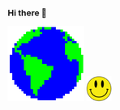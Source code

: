 ### Hi there 👋

<!--
**wllclngn/wllclngn** is a ✨ _special_ ✨ repository because its `README.md` (this file) appears on your GitHub profile.

Here are some ideas to get you started:

- 🔭 I’m currently working on ...
- 🌱 I’m currently learning ...
- 👯 I’m looking to collaborate on ...
- 🤔 I’m looking for help with ...
- 💬 Ask me about ...
- 📫 How to reach me: ...
- 😄 Pronouns: ...
- ⚡ Fun fact: ...
-->

<img src='https://raw.githubusercontent.com/wllclngn/wllclngn/main/Earth.gif' />&nbsp;<img src='https://raw.githubusercontent.com/wllclngn/wllclngn/main/acid-house-smiley.png' style="width:50px;height:50px;"/>

